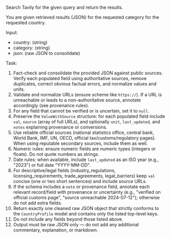 Search Tavily for the given query and return the results.

You are given retrieved results (JSON) for the requested category for the requested country.

Input:

- country: (string)
- category: (string)
- json: (raw JSON to consolidate)

Task:

1. Fact-check and consolidate the provided JSON against public sources. Verify each populated field using authoritative sources, remove duplicates, correct obvious factual errors, and normalize values and units.
2. Validate and normalize URLs (ensure scheme like `https://`). If a URL is unreachable or leads to a non-authoritative source, annotate accordingly (see provenance rules).
3. For any field that cannot be verified or is uncertain, set it to `null`.
4. Preserve the `ValueWithSource` structure: for each populated field include `val`, `source` (array of full URLs), and optionally `unit`, `last_updated`, and `notes` explaining provenance or conversions.
5. Use reliable official sources (national statistics office, central bank, World Bank, IMF, UN, OECD, official tax/customs/regulatory pages). When using reputable secondary sources, include them as well.
6. Numeric rules: ensure numeric fields are numeric types (integers or floats). Do not quote numbers as strings.
7. Date rules: when available, include `last_updated` as an ISO year (e.g., "2023") or full date "YYYY-MM-DD".
8. For descriptive/legal fields (industry_regulations, licensing_requirements, trade_agreements, legal_barriers) keep `val` concise (one or two short sentences) and include source URLs.
9. If the schema includes a `note` or provenance field, annotate each relevant record/field with provenance or uncertainty (e.g., "verified on official customs page", "source unreachable 2024-07-12"); otherwise do not add extra fields.
10. Return exactly one cleaned raw JSON object that strictly conforms to the `CountryProfile` model and contains only the listed top-level keys.
11. Do not include any fields beyond those listed above.
12. Output must be raw JSON only — do not add any additional commentary, explanation, or markdown.
